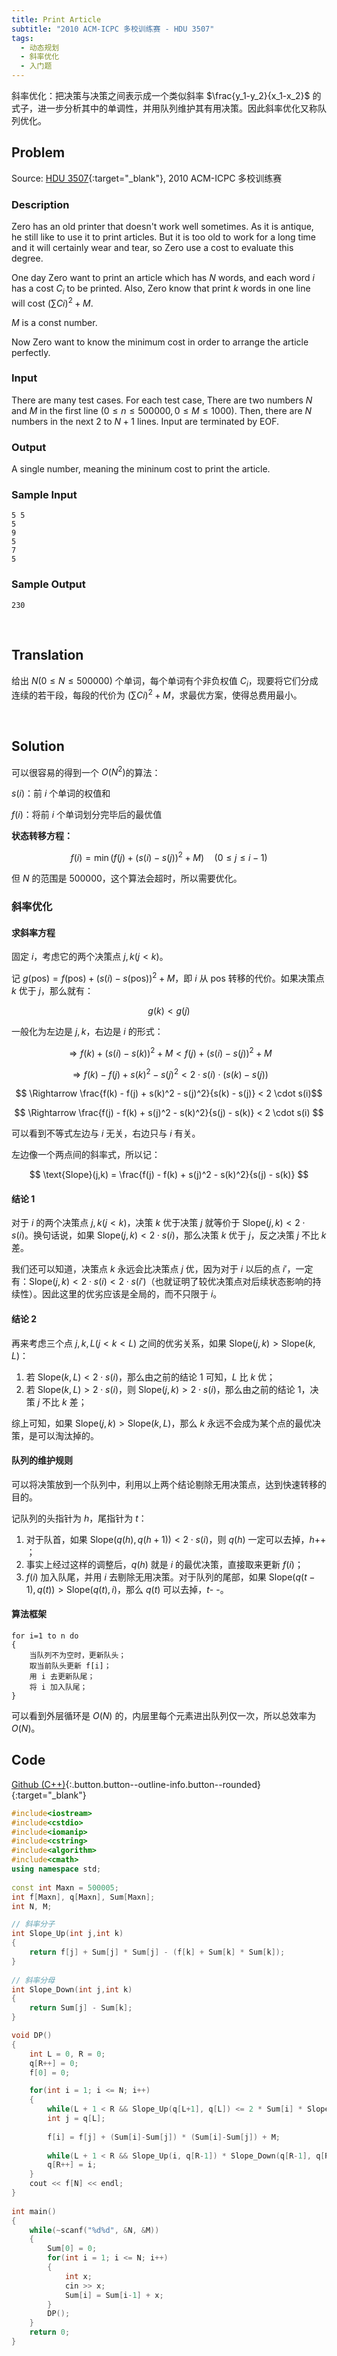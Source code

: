 ```yaml
---
title: Print Article
subtitle: "2010 ACM-ICPC 多校训练赛 - HDU 3507"
tags:
  - 动态规划
  - 斜率优化
  - 入门题
---
```


斜率优化：把决策与决策之间表示成一个类似斜率 $\frac{y_1-y_2}{x_1-x_2}$ 的式子，进一步分析其中的单调性，并用队列维护其有用决策。因此斜率优化又称队列优化。


## Problem

Source: [HDU 3507](http://acm.hdu.edu.cn/showproblem.php?pid=3507){:target="_blank"}, 2010 ACM-ICPC 多校训练赛


### Description

Zero has an old printer that doesn't work well sometimes. As it is antique, he still like to use it to print articles. But it is too old to work for a long time and it will certainly wear and tear, so Zero use a cost to evaluate this degree. 

One day Zero want to print an article which has $N$ words, and each word $i$ has a cost $C_i$ to be printed. Also, Zero know that print $k$ words in one line will cost $(\sum Ci)^2+M​$.

$M$ is a const number. 

Now Zero want to know the minimum cost in order to arrange the article perfectly. 


### Input

There are many test cases. For each test case, There are two numbers $N$ and $M$ in the first line $(0 ≤ n ≤ 500000, 0 ≤ M ≤ 1000)$. Then, there are $N$ numbers in the next $2$ to $N + 1$ lines. Input are terminated by EOF.


### Output

A single number, meaning the mininum cost to print the article.


### Sample Input

```
5 5
5
9
5
7
5
```


### Sample Output

```
230
```


&nbsp;

## Translation

给出 $N (0 \leq N  \leq 500000)$ 个单词，每个单词有个非负权值 $C_i$，现要将它们分成连续的若干段，每段的代价为 $(\sum Ci)^2+M$，求最优方案，使得总费用最小。


&nbsp;

## Solution

可以很容易的得到一个 $O(N^2)​$ 的算法：

$s(i)$：前 $i$ 个单词的权值和

$f(i)$：将前 $i$ 个单词划分完毕后的最优值

**状态转移方程：**

$$
f(i) = \min \Big ( f(j) + (s(i)-s(j))^2 + M \Big) \quad (0 \leq j \leq i-1)
$$

但 $N$ 的范围是 $500000$，这个算法会超时，所以需要优化。


### 斜率优化

#### 求斜率方程

固定 $i$，考虑它的两个决策点 $j,k (j<k)$。

记 $g(\text{pos}) = f(\text{pos}) + (s(i) - s(\text{pos}))^2 + M$，即 $i$ 从 $\text{pos}$ 转移的代价。如果决策点 $k$ 优于 $j$，那么就有：

$$
g(k) < g(j)
$$

一般化为左边是 $j,k$，右边是 $i$ 的形式：

$$
\Rightarrow f(k) + (s(i)-s(k))^2 + M < f(j) + (s(i)-s(j))^2 + M
$$

$$
\Rightarrow f(k) - f(j) + s(k)^2 - s(j)^2 < 2 \cdot s(i) \cdot (s(k)-s(j))​
$$

$$
\Rightarrow \frac{f(k) - f(j) + s(k)^2 - s(j)^2}{s(k) - s(j)} < 2 \cdot s(i)​
$$

$$
\Rightarrow \frac{f(j) - f(k) + s(j)^2 - s(k)^2}{s(j) - s(k)} < 2 \cdot s(i)
$$

可以看到不等式左边与 $i$ 无关，右边只与 $i$ 有关。

左边像一个两点间的斜率式，所以记：

$$
\text{Slope}(j,k) = \frac{f(j) - f(k) + s(j)^2 - s(k)^2}{s(j) - s(k)}
$$


#### 结论 1

对于 $i$ 的两个决策点 $j, k (j < k)$，决策 $k$ 优于决策 $j$ 就等价于 $\text{Slope}(j, k) < 2 \cdot s(i)$。换句话说，如果 $\text{Slope}(j, k) < 2 \cdot s(i)$，那么决策 $k$ 优于 $j$，反之决策 $j$ 不比 $k$ 差。

我们还可以知道，决策点 $k$ 永远会比决策点 $j$ 优，因为对于 $i$ 以后的点 $i'$，一定有：$\text{Slope}(j, k) < 2 \cdot s(i) < 2 \cdot s(i')$（也就证明了较优决策点对后续状态影响的持续性）。因此这里的优劣应该是全局的，而不只限于 $i$。


#### 结论 2

再来考虑三个点 $j, k, L (j < k < L)$ 之间的优劣关系，如果 $\text{Slope}(j, k) > \text{Slope}(k, L)$：

1. 若 $\text{Slope}(k, L) < 2 \cdot s(i)$，那么由之前的结论 1 可知，$L$ 比 $k$ 优；
2. 若 $\text{Slope}(k, L) > 2 \cdot s(i)$，则 $\text{Slope}(j,k) > 2 \cdot s(i)$，那么由之前的结论 1，决策 $j$ 不比 $k$ 差；

综上可知，如果 $\text{Slope}(j, k) > \text{Slope}(k, L)$，那么 $k$ 永远不会成为某个点的最优决策，是可以淘汰掉的。


#### 队列的维护规则

可以将决策放到一个队列中，利用以上两个结论剔除无用决策点，达到快速转移的目的。

记队列的头指针为 $h$，尾指针为 $t$：

1. 对于队首，如果 $\text{Slope}(q(h), q(h+1)) < 2 \cdot s(i)$，则 $q(h)$ 一定可以去掉，$h$++​；
2. 事实上经过这样的调整后，$q(h)$ 就是 $i$ 的最优决策，直接取来更新 $f(i)$；
3. $f(i)$ 加入队尾，并用 $i$ 去剔除无用决策。对于队列的尾部，如果 $\text{Slope}(q(t-1), q(t)) > \text{Slope}(q(t), i)$，那么 $q(t)$ 可以去掉，$t$- -。


#### 算法框架

```
for i=1 to n do
{    
    当队列不为空时，更新队头；
    取当前队头更新 f[i]；
    用 i 去更新队尾；
    将 i 加入队尾；
}
```

可以看到外层循环是 $O(N)$ 的，内层里每个元素进出队列仅一次，所以总效率为 $O(N)$。


## Code

[Github (C++)](https://github.com/Renovamen/OI-ACM/blob/master/Dynamic-Programming/Convex-Hull-Trick/HDU3507-Print-Article.cpp){:.button.button--outline-info.button--rounded}{:target="_blank"}

```c++
#include<iostream>
#include<cstdio>
#include<iomanip>
#include<cstring>
#include<algorithm>
#include<cmath>
using namespace std;
 
const int Maxn = 500005;
int f[Maxn], q[Maxn], Sum[Maxn];
int N, M;

// 斜率分子
int Slope_Up(int j,int k)
{
    return f[j] + Sum[j] * Sum[j] - (f[k] + Sum[k] * Sum[k]);
}
 
// 斜率分母
int Slope_Down(int j,int k)
{
    return Sum[j] - Sum[k];
}

void DP()
{
    int L = 0, R = 0;
    q[R++] = 0;
    f[0] = 0;

    for(int i = 1; i <= N; i++)
    {
        while(L + 1 < R && Slope_Up(q[L+1], q[L]) <= 2 * Sum[i] * Slope_Down(q[L+1], q[L]))L++;
        int j = q[L];
        
        f[i] = f[j] + (Sum[i]-Sum[j]) * (Sum[i]-Sum[j]) + M;
        
        while(L + 1 < R && Slope_Up(i, q[R-1]) * Slope_Down(q[R-1], q[R-2]) <= Slope_Up(q[R-1], q[R-2]) * Slope_Down(i, q[R-1]))R--;
        q[R++] = i;
    }
    cout << f[N] << endl;
}
 
int main()
{
    while(~scanf("%d%d", &N, &M))
    {
        Sum[0] = 0;
        for(int i = 1; i <= N; i++)
        {
            int x;
            cin >> x;
            Sum[i] = Sum[i-1] + x;
        }
        DP();
    }
    return 0;
}
```
